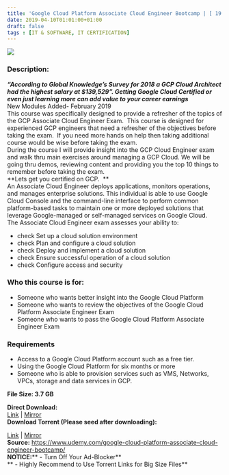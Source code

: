 ```yaml
---
title: 'Google Cloud Platform Associate Cloud Engineer Bootcamp | [ 19.99$ Course For Free ]'
date: 2019-04-10T01:01:00+01:00
draft: false
tags : [IT & SOFTWARE, IT CERTIFICATION]
---
```


  

[![](https://3.bp.blogspot.com/-UBgiDUsBfik/XK0xvpcuO9I/AAAAAAAABqY/ktB6RWley1o6xhOG3z1Ek9hW-D4R3VjWQCLcBGAs/s640/Google-Cloud-Platform-Associate-Cloud-Engineer-Bootcamp.jpg)](https://3.bp.blogspot.com/-UBgiDUsBfik/XK0xvpcuO9I/AAAAAAAABqY/ktB6RWley1o6xhOG3z1Ek9hW-D4R3VjWQCLcBGAs/s1600/Google-Cloud-Platform-Associate-Cloud-Engineer-Bootcamp.jpg)

  

### Description:

**_“According to Global Knowledge’s Survey for 2018 a GCP Cloud Architect had the highest salary at $139,529”. Getting Google Cloud Certified or even just learning more can add value to your career earnings_**  
New Modules Added- February 2019  
This course was specifically designed to provide a refresher of the topics of the GCP Associate Cloud Engineer Exam.  This course is designed for experienced GCP engineers that need a refresher of the objectives before taking the exam.  If you need more hands on help then taking additional course would be wise before taking the exam.  
During the course I will provide insight into the GCP Cloud Engineer exam and walk thru main exercises around managing a GCP Cloud. We will be going thru demos, reviewing content and providing you the top 10 things to remember before taking the exam.  
**Lets get you certified on GCP.  **  
An Associate Cloud Engineer deploys applications, monitors operations, and manages enterprise solutions. This individual is able to use Google Cloud Console and the command-line interface to perform common platform-based tasks to maintain one or more deployed solutions that leverage Google-managed or self-managed services on Google Cloud.  
The Associate Cloud Engineer exam assesses your ability to:  

*   check Set up a cloud solution environment
*   check Plan and configure a cloud solution
*   check Deploy and implement a cloud solution
*   check Ensure successful operation of a cloud solution
*   check Configure access and security

### Who this course is for:

*   Someone who wants better insight into the Google Cloud Platform
*   Someone who wants to review the objectives of the Google Cloud Platform Associate Engineer Exam
*   Someone who wants to pass the Google Cloud Platform Associate Engineer Exam

### Requirements

*   Access to a Google Cloud Platform account such as a free tier.
*   Using the Google Cloud Platform for six months or more
*   Someone who is able to provision services such as VMS, Networks, VPCs, storage and data services in GCP.

**File Size: 3.7 GB**

**Direct Download:**  
[Link](http://crowdurl.com/CloudPlatformlink1) | [Mirror](http://crowdurl.com/CloudPlatformlink2)  
**Download Torrent (Please seed after downloading):**  

[Link](http://crowdurl.com/CloudPlatformtorrent1) | [Mirror](http://crowdurl.com/CloudPlatformtorrent2)  
**Source:** https://www.udemy.com/google-cloud-platform-associate-cloud-engineer-bootcamp/  
**NOTICE:**** - Turn Off Your Ad-Blocker**  
** - Highly Recommend to Use Torrent Links for Big Size Files**